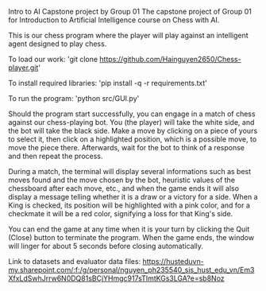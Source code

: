 Intro to AI Capstone project by Group 01
The capstone project of Group 01 for Introduction to Artificial Intelligence course on Chess with AI.

This is our chess program where the player will play against an intelligent agent designed to play chess.

To load our work: 'git clone https://github.com/Hainguyen2650/Chess-player.git'

To install required libraries: 'pip install -q -r requirements.txt'

To run the program: 'python src/GUI.py'

Should the program start successfully, you can engage in a match of chess against our chess-playing bot. You (the player) will take the white side, and the bot will take the black side. Make a move by clicking on a piece of yours to select it, then click on a highlighted position, which is a possible move, to move the piece there. Afterwards, wait for the bot to think of a response and then repeat the process.

During a match, the terminal will display several informations such as best moves found and the move chosen by the bot, heuristic values of the chessboard after each move, etc., and when the game ends it will also display a message telling whether it is a draw or a victory for a side. When a King is checked, its position will be highlighted with a pink color, and for a checkmate it will be a red color, signifying a loss for that King's side.

You can end the game at any time when it is your turn by clicking the Quit (Close) button to terminate the program. When the game ends, the window will linger for about 5 seconds before closing automatically.

Link to datasets and evaluator data files: https://husteduvn-my.sharepoint.com/:f:/g/personal/nguyen_ph235540_sis_hust_edu_vn/Em3XfxLdSwhJrrw6N0DQ81sBCjYHmgc917sTImtKGs3LGA?e=sb8Noz
